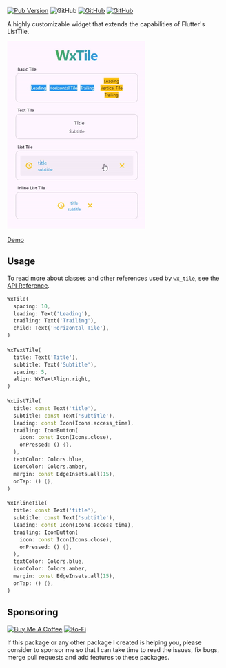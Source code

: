 [![Pub Version](https://img.shields.io/pub/v/wx_tile)](https://pub.dev/packages/wx_tile) ![GitHub](https://img.shields.io/github/license/davigmacode/flutter_wx_tile) [![GitHub](https://badgen.net/badge/icon/buymeacoffee?icon=buymeacoffee&color=yellow&label)](https://www.buymeacoffee.com/davigmacode) [![GitHub](https://badgen.net/badge/icon/ko-fi?icon=kofi&color=red&label)](https://ko-fi.com/davigmacode)

A highly customizable widget that extends the capabilities of Flutter's ListTile.

[![Preview](https://github.com/davigmacode/flutter_wx_tile/raw/main/media/preview.gif)](https://davigmacode.github.io/flutter_wx_tile)

[Demo](https://davigmacode.github.io/flutter_wx_tile)

## Usage

To read more about classes and other references used by `wx_tile`, see the [API Reference](https://pub.dev/documentation/wx_tile/latest/).

```dart
WxTile(
  spacing: 10,
  leading: Text('Leading'),
  trailing: Text('Trailing'),
  child: Text('Horizontal Tile'),
)

WxTextTile(
  title: Text('Title'),
  subtitle: Text('Subtitle'),
  spacing: 5,
  align: WxTextAlign.right,
)

WxListTile(
  title: const Text('title'),
  subtitle: const Text('subtitle'),
  leading: const Icon(Icons.access_time),
  trailing: IconButton(
    icon: const Icon(Icons.close),
    onPressed: () {},
  ),
  textColor: Colors.blue,
  iconColor: Colors.amber,
  margin: const EdgeInsets.all(15),
  onTap: () {},
)

WxInlineTile(
  title: const Text('title'),
  subtitle: const Text('subtitle'),
  leading: const Icon(Icons.access_time),
  trailing: IconButton(
    icon: const Icon(Icons.close),
    onPressed: () {},
  ),
  textColor: Colors.blue,
  iconColor: Colors.amber,
  margin: const EdgeInsets.all(15),
  onTap: () {},
)
```

## Sponsoring

<a href="https://www.buymeacoffee.com/davigmacode" target="_blank"><img src="https://cdn.buymeacoffee.com/buttons/v2/default-yellow.png" alt="Buy Me A Coffee" height="45"></a>
<a href="https://ko-fi.com/davigmacode" target="_blank"><img src="https://storage.ko-fi.com/cdn/brandasset/kofi_s_tag_white.png" alt="Ko-Fi" height="45"></a>

If this package or any other package I created is helping you, please consider to sponsor me so that I can take time to read the issues, fix bugs, merge pull requests and add features to these packages.